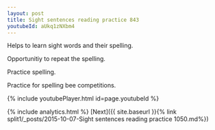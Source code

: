 ```yaml
---
layout: post
title: Sight sentences reading practice 843
youtubeId: aUkq1zNXbm4
---
```

 
 
Helps to learn sight words and their spelling.

Opportunitiy to repeat the spelling. 

Practice spelling. 
 
Practice for spelling bee competitions. 
 
{% include youtubePlayer.html id=page.youtubeId %}
 
 
{% include analytics.html %} 
[Next]({{ site.baseurl }}{% link  split1/_posts/2015-10-07-Sight sentences reading practice 1050.md%})
 
